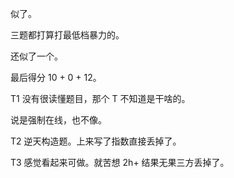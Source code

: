 似了。

三题都打算打最低档暴力的。

还似了一个。

最后得分 10 + 0 + 12。

T1 没有很读懂题目，那个 T 不知道是干啥的。

说是强制在线，也不像。

T2 逆天构造题。上来写了指数直接丢掉了。

T3 感觉看起来可做。就苦想 2h+ 结果无果三方丢掉了。